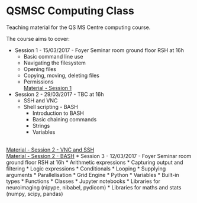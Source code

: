 # QSMSC Computing Class

Teaching material for the QS MS Centre computing course.

The course aims to cover:

* Session 1 - 15/03/2017 - Foyer Seminar room ground floor RSH at 16h
  * Basic command line use 
  * Navigating the filesystem
  * Opening files
  * Copying, moving, deleting files
  * Permissions<br>
  <a href="https://www.dropbox.com/s/0m6uec0o3usiofo/qsmsc-computing-1.pptx?dl=0">Material - Session 1</a>
* Session 2 - 29/03/2017 - TBC at 16h  
  * SSH and VNC
  * Shell scripting - BASH
    * Introduction to BASH
    * Basic chaining commands
    * Strings
    * Variables
 <br>
 <a href="">Material - Session 2 - VNC and SSH</a><br>
 <a href="https://www.dropbox.com/s/dls1nf2bbuk2jwc/qsmsc-computing-2b.ppt?dl=0">Material - Session 2 - BASH</a>
* Session 3 - 12/03/2017 - Foyer Seminar room ground floor RSH at 16h
  * Arithmetic expressions
  * Capturing output and filtering
  * Logic expressions
  * Conditionals
  * Looping
  * Supplying arguments
  * Parallelisation
  * Grid Engine 
* Python
  * Variables
  * Built-in types
  * Functions
  * Classes
  * Jupyter notebooks
  * Libraries for neuroimaging (nipype, nibabel, pydicom)
  * Libraries for maths and stats (numpy, scipy, pandas)
